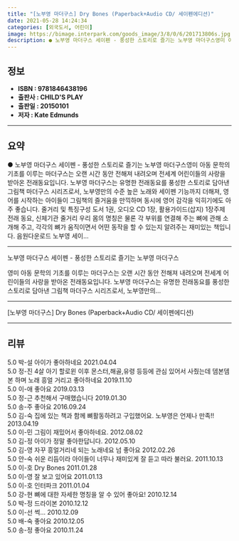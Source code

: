 ```yaml
---
title: "[노부영 마더구스] Dry Bones (Paperback+Audio CD/ 세이펜에디션)"
date: 2021-05-28 14:24:34
categories: [외국도서, 어린이]
image: https://bimage.interpark.com/goods_image/3/8/0/6/201713806s.jpg
description: ● 노부영 마더구스 세이펜 - 풍성한 스토리로 즐기는 노부영 마더구스영미 아동 문학의 기초를 이루는 마더구스는 오랜 시간 동안 전해져 내려오며 전세계 어린이들의 사랑을 받아온 전래동요입니다. 노부영 마더구스는 유명한 전래동요를 풍성한 스토리로 담아낸 그림책 마더구스 시리즈로서, 노부영
---
```


## **정보**

- **ISBN : 9781846438196**
- **출판사 : CHILD'S PLAY**
- **출판일 : 20150101**
- **저자 : Kate Edmunds**

------



## **요약**

●  노부영 마더구스 세이펜 - 풍성한 스토리로 즐기는 노부영 마더구스영미 아동 문학의 기초를 이루는 마더구스는 오랜 시간 동안 전해져 내려오며 전세계 어린이들의 사랑을 받아온 전래동요입니다. 노부영 마더구스는 유명한 전래동요를 풍성한 스토리로 담아낸 그림책 마더구스 시리즈로서, 노부영만의 수준 높은 노래와 세이펜 기능까지 더해져, 영어를 시작하는 아이들이 그림책의 즐거움을 만끽하며 동시에 영어 감각을 익히기에도 아주 좋습니다. 줄거리 및 특징구성 도서 1권, 오디오 CD 1장, 활용가이드(삽지) 1장주제 전래 동요, 신체기관 줄거리 우리 몸의 명칭은 물론 각 부위를 연결해 주는 뼈에 관해 소개해 주고, 각각의 뼈가 움직이면서 어떤 동작을 할 수 있는지 알려주는 재미있는 책입니다. 음원다운로드 노부영 세이...

------

노부영 마더구스 세이펜 - 풍성한 스토리로 즐기는 노부영 마더구스

영미 아동 문학의 기초를 이루는 마더구스는 오랜 시간 동안 전해져 내려오며 전세계 어린이들의 사랑을 받아온 전래동요입니다. 노부영 마더구스는 유명한 전래동요를 풍성한 스토리로 담아낸 그림책 마더구스 시리즈로서, 노부영만의... 

------


[노부영 마더구스] Dry Bones (Paperback+Audio CD/ 세이펜에디션) 

------


## **리뷰** 

5.0 박-설 아이가 좋아하네요 2021.04.04 <br/>5.0 정-진 4살 아기 할로윈 이후 몬스터,해골,유령 등등에 관심 있어서 사줬는데 뎀본뎀본 하며 노래 흥얼 거리고 좋아하네요 2019.11.10 <br/>5.0 이-애 좋아요 2019.03.13 <br/>5.0 정-근 추천해서 구매했습니다 2019.01.30 <br/>5.0 송-주 좋아요  2016.09.24 <br/>5.0 김-숙 집에 있는 책과 함께 뼈활동하려고 구입했어요. 노부영은 언제나 만족!! 2013.04.19 <br/>5.0 이-민 그림이 재밌어서 좋아하네요. 2012.08.02 <br/>5.0 김-정 아이가 정말 좋아한답니다. 2012.05.10 <br/>5.0 김-영 자꾸 흥얼거리네 되는 노래네요 넘 좋아요 2012.02.26 <br/>5.0 안-숙 쉬운 리듬이라 아이들이 너무나 재미있게 잘 듣고 따라 불러요. 2011.10.13 <br/>5.0 이-호 Dry Bones 2011.01.28 <br/>5.0 이-영 잘 보고 있어요 2011.01.13 <br/>5.0 이-호 인터파크 2011.01.04 <br/>5.0 강-현 뼈에 대한 자세한 명칭을 알 수 있어 좋아요! 2010.12.14 <br/>5.0 박-정 드라이본 2010.12.12 <br/>5.0 이-선 썩... 2010.12.09 <br/>5.0 배-숙 좋아요 2010.12.05 <br/>5.0 송-정 좋아요 2010.11.24 <br/>